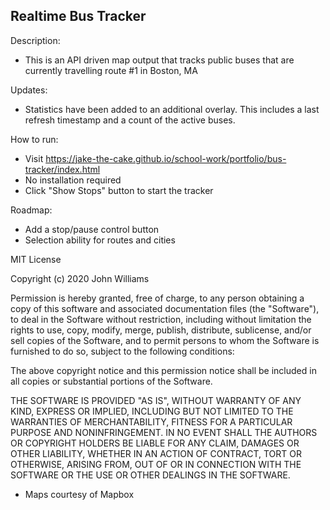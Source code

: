 ## Realtime Bus Tracker

Description:
- This is an API driven map output that tracks public buses that are currently travelling route #1 in Boston, MA

Updates:
- Statistics have been added to an additional overlay. This includes a last refresh timestamp and a count of the active buses.

How to run:
- Visit https://jake-the-cake.github.io/school-work/portfolio/bus-tracker/index.html
- No installation required
- Click "Show Stops" button to start the tracker

Roadmap:
- Add a stop/pause control button
- Selection ability for routes and cities

MIT License

Copyright (c) 2020 John Williams

Permission is hereby granted, free of charge, to any person obtaining a copy
of this software and associated documentation files (the "Software"), to deal
in the Software without restriction, including without limitation the rights
to use, copy, modify, merge, publish, distribute, sublicense, and/or sell
copies of the Software, and to permit persons to whom the Software is
furnished to do so, subject to the following conditions:

The above copyright notice and this permission notice shall be included in all
copies or substantial portions of the Software.

THE SOFTWARE IS PROVIDED "AS IS", WITHOUT WARRANTY OF ANY KIND, EXPRESS OR
IMPLIED, INCLUDING BUT NOT LIMITED TO THE WARRANTIES OF MERCHANTABILITY,
FITNESS FOR A PARTICULAR PURPOSE AND NONINFRINGEMENT. IN NO EVENT SHALL THE
AUTHORS OR COPYRIGHT HOLDERS BE LIABLE FOR ANY CLAIM, DAMAGES OR OTHER
LIABILITY, WHETHER IN AN ACTION OF CONTRACT, TORT OR OTHERWISE, ARISING FROM,
OUT OF OR IN CONNECTION WITH THE SOFTWARE OR THE USE OR OTHER DEALINGS IN THE
SOFTWARE.

- Maps courtesy of Mapbox